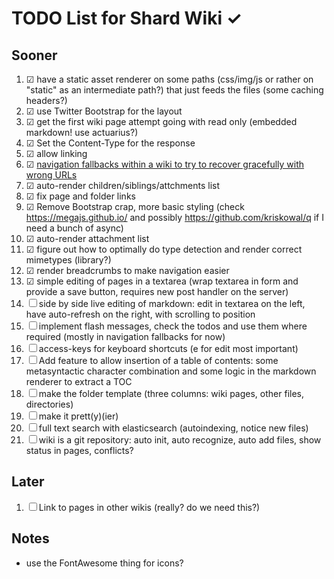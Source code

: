 # TODO List for Shard Wiki ✓

## Sooner
1. ☑ have a static asset renderer on some paths (css/img/js or rather on "static" as an intermediate path?) that just feeds the files (some caching headers?)
1. ☑ use Twitter Bootstrap for the layout
1. ☑ get the first wiki page attempt going with read only (embedded markdown! use actuarius?)
1. ☑ Set the Content-Type for the response
1. ☑ allow linking
1. ☑ [navigation fallbacks within a wiki to try to recover gracefully with wrong URLs](self:/page/design/navigation)
1. ☑  auto-render children/siblings/attchments list
1. ☑ fix page and folder links
1. ☑ Remove Bootstrap crap, more basic styling (check https://megajs.github.io/ and possibly https://github.com/kriskowal/q if I need a bunch of async)
1. ☑ auto-render attachment list
1. ☑ figure out how to optimally do type detection and render correct mimetypes (library?)
1. ☑ render breadcrumbs to make navigation easier
1. ☑ simple editing of pages in a textarea (wrap textarea in form and provide a save button, requires new post handler on the server)
1. ☐ side by side live editing of markdown: edit in textarea on the left, have auto-refresh on the right, with scrolling to position
1. ☐ implement flash messages, check the todos and use them where required (mostly in navigation fallbacks for now)
1. ☐ access-keys for keyboard shortcuts (e for edit most important)
1. ☐ Add feature to allow insertion of a table of contents: some metasyntactic character combination and some logic in the markdown renderer to extract a TOC
1. ☐ make the folder template (three columns: wiki pages, other files, directories)
1. ☐ make it prett(y)(ier)
1. ☐ full text search with elasticsearch (autoindexing, notice new files)
1. ☐ wiki is a git repository: auto init, auto recognize, auto add files, show status in pages, conflicts?

## Later
1. ☐ Link to pages in other wikis (really? do we need this?)

## Notes
* use the FontAwesome thing for icons?
